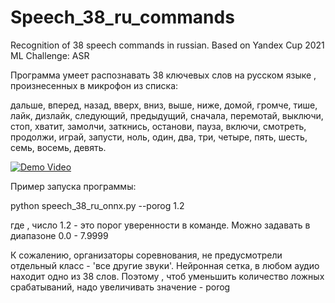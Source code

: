 # Speech_38_ru_commands
Recognition of 38 speech commands in russian. Based on Yandex Cup 2021 ML Challenge: ASR

Программа умеет распознавать 38 ключевых слов на русском языке , произнесенных в микрофон из списка:

дальше, вперед, назад, вверх, вниз, выше, ниже, домой, громче, тише, лайк, дизлайк, следующий, предыдущий, сначала, перемотай, выключи, стоп, хватит, замолчи, заткнись, останови, пауза, включи, смотреть, продолжи, играй, запусти, ноль, один, два, три, четыре, пять, шесть, семь, восемь, девять.

[![Demo Video](https://img.youtube.com/vi/kf4XgRhQX3k/0.jpg)](https://www.youtube.com/watch?v=kf4XgRhQX3k)


Пример запуска программы:

python speech_38_ru_onnx.py --porog 1.2

где , число 1.2 - это порог уверенности в команде. Можно задавать в диапазоне  0.0 - 7.9999

К сожалению,  организаторы соревнования, не предусмотрели отдельный класс - 'все другие звуки'. Нейронная сетка, в любом аудио находит одно из 38 слов. Поэтому , чтоб уменьшить количество ложных срабатываний, надо увеличивать  значение - porog

